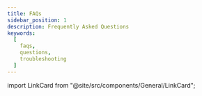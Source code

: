 ```yaml
---
title: FAQs
sidebar_position: 1
description: Frequently Asked Questions
keywords:
  [
    faqs,
    questions,
    troubleshooting
  ]
---
```


import LinkCard from "@site/src/components/General/LinkCard";

<LinkCard
	title="Installation and Updates"
  url="/terminal/faqs/installation_updates"
  description="How to install or update the terminal"
/>
<LinkCard
	title="Launching"
  url="/terminal/faqs/launching"
  description="Issues at time of launching the terminal"
/>
<LinkCard
	title="General Operation"
  url="/terminal/faqs/general_operation"
  description="Generic operations when using the terminal"
/>
<LinkCard
	title="Data and Sources"
  url="/terminal/faqs/data_sources"
  description="How does the data access works"
/>
<LinkCard
	title="Bugs, Support and Feedback"
  url="/terminal/faqs/bugs_support_feedback"
  description="Common bugs and support/feedback channels"
/>
<LinkCard
	title="Developer Issues"
  url="/terminal/faqs/developer_issues"
  description="Common developer issues"
/>
